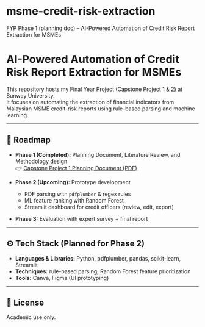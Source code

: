 # msme-credit-risk-extraction
FYP Phase 1 (planning doc) – AI-Powered Automation of Credit Risk Report Extraction for MSMEs

# AI-Powered Automation of Credit Risk Report Extraction for MSMEs

This repository hosts my Final Year Project (Capstone Project 1 & 2) at Sunway University.  
It focuses on automating the extraction of financial indicators from Malaysian MSME credit-risk reports using rule-based parsing and machine learning.

---

## 🚀 Roadmap
- **Phase 1 (Completed):** Planning Document, Literature Review, and Methodology design  
  👉 [Capstone Project 1 Planning Document (PDF)](docs/PD_21098272.pdf)

- **Phase 2 (Upcoming):** Prototype development  
  - PDF parsing with `pdfplumber` & regex rules  
  - ML feature ranking with Random Forest
  - Streamlit dashboard for credit officers (review, edit, export)
    
- **Phase 3:** Evaluation with expert survey + final report
  
---


## ⚙️ Tech Stack (Planned for Phase 2)
- **Languages & Libraries:** Python, pdfplumber, pandas, scikit-learn, Streamlit  
- **Techniques:** rule-based parsing, Random Forest feature prioritization  
- **Tools:** Canva, Figma (UI prototyping)

---

## 📜 License
Academic use only.
